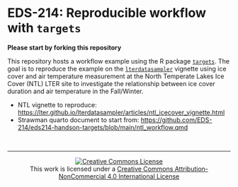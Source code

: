 # EDS-214: Reproducible workflow with `targets`

**Please start by forking this repository**

This repository hosts a workflow example using the R package [`targets`](https://books.ropensci.org/targets/). The goal is to reproduce the example on the [`lterdatasampler`](https://lter.github.io/lterdatasampler/) vignette using ice cover and air temperature measurement at the North Temperate Lakes Ice Cover (NTL) LTER site to investigate the relationship between ice cover duration and air temperature in the Fall/Winter.

- NTL vignette to reproduce: <https://lter.github.io/lterdatasampler/articles/ntl_icecover_vignette.html>
- Strawman quarto document to start from: <https://github.com/EDS-214/eds214-handson-targets/blob/main/ntl_workflow.qmd>



<br>

---

<p align=center>
<a rel="license" href="http://creativecommons.org/licenses/by-nc/4.0/"><img alt="Creative Commons License" style="border-width:0" src="https://i.creativecommons.org/l/by-nc/4.0/88x31.png" /></a><br />This work is licensed under a <a rel="license" href="http://creativecommons.org/licenses/by-nc/4.0/">Creative Commons Attribution-NonCommercial 4.0 International License</a>
</p>

